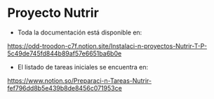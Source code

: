# Proyecto Nutrir

- Toda la documentación está disponible en:

https://odd-troodon-c7f.notion.site/Instalaci-n-proyectos-Nutrir-T-P-5c49de745fd844b89af57e6651ba6b0e

- El listado de tareas iniciales se encuentra en:

https://www.notion.so/Preparaci-n-Tareas-Nutrir-fef796dd8b5e439b8de8456c071953ce
